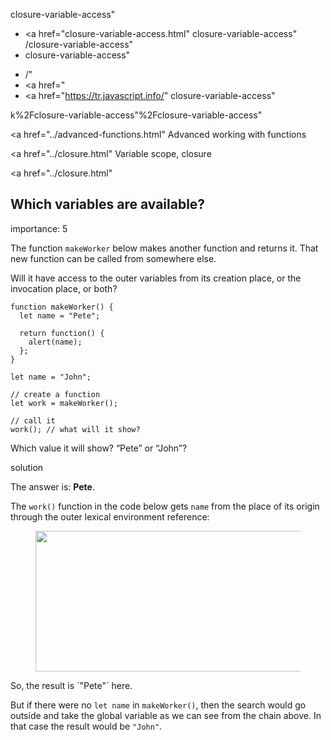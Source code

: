 closure-variable-access"

- <a href="closure-variable-access.html"
  closure-variable-access"
  /closure-variable-access"
- closure-variable-access"

<!-- -->

- /"
- <a href="
- <a href="https://tr.javascript.info/"
  closure-variable-access"

k%2Fclosure-variable-access"%2Fclosure-variable-access" </a>

<a href="../advanced-functions.html" Advanced working with functions</span></a>

<a href="../closure.html" Variable scope, closure</span></a>

<a href="../closure.html"

## Which variables are available?

<span class="task__importance" title="How important is the task, from 1 to 5">importance: 5</span>

The function `makeWorker` below makes another function and returns it. That new function can be called from somewhere else.

Will it have access to the outer variables from its creation place, or the invocation place, or both?

    function makeWorker() {
      let name = "Pete";

      return function() {
        alert(name);
      };
    }

    let name = "John";

    // create a function
    let work = makeWorker();

    // call it
    work(); // what will it show?

Which value it will show? “Pete” or “John”?

solution

The answer is: **Pete**.

The `work()` function in the code below gets `name` from the place of its origin through the outer lexical environment reference:

<figure><img src="closure-variable-access/lexenv-nested-work.svg" width="762" height="225" /></figure>So, the result is `"Pete"` here.

But if there were no `let name` in `makeWorker()`, then the search would go outside and take the global variable as we can see from the chain above. In that case the result would be `"John"`.
